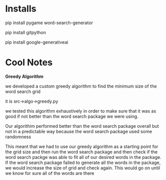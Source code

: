 # Installs

pip install pygame word-search-generator

pip install gitpython

pip install google-generativeai

# Cool Notes

**Greedy Algorithm**

we developed a custom greedy algorithm to find the minimum size of the word search grid

it is src->algo->greedy.py

we tested this algorithm exhaustively in order to make sure that it was as good if not better than the word search package we were using.

Our algorithim performed better than the word search package overall but not in a predictable way because the word search package used some randomness

This meant that we had to use our greedy algorithm as a starting point for the grid size and then run the word search package and then check if the word search packge was able to fit all of our desired words in the package. If the word search package failed to generate all the words in the package, we would increase the size of grid and check again. This would go on until we know for sure all of the words are there